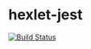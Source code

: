 # hexlet-jest

<p>

[![Build Status](https://travis-ci.com/polkovnik8976/hexlet-jest.svg?branch=master)](https://travis-ci.com/polkovnik8976/hexlet-jest)

</p>

